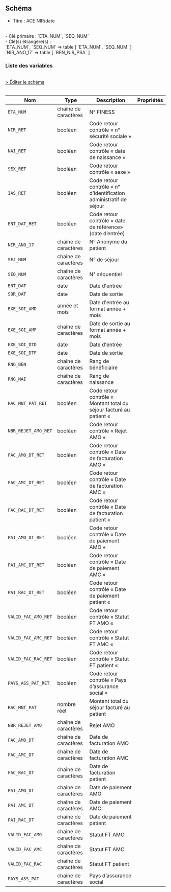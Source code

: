 ## Schéma

- Titre : ACE NIR/date
<br />
- Clé primaire : `ETA_NUM`, `SEQ_NUM`
<br />
- Clé(s) étrangère(s) : <br />
`ETA_NUM`, `SEQ_NUM` => table <PreviewPage text="T_SSRaaFASTC" link="/tables/T_SSRaaFASTC" /> [ `ETA_NUM`, `SEQ_NUM` ]<br />
`NIR_ANO_17` => table <PreviewPage text="IR_BEN_R" link="/tables/IR_BEN_R" /> [ `BEN_NIR_PSA` ]<br />

### Liste des variables
<br />
<div>
    <a href="https://gitlab.com/healthdatahub/schema-snds/edit/master/schemas/PMSI/PMSI%20SSR/T_SSRaaCSTC.json"  
    arget="_blank" rel="noopener noreferrer">> Éditer le schéma</a>
    <OutboundLink />
</div>
<br />

Nom|Type|Description|Propriétés
-|-|-|-
`ETA_NUM`|chaîne de caractères|N° FINESS||
`NIR_RET`|booléen|Code retour contrôle « n° sécurité sociale »||
`NAI_RET`|booléen|Code retour contrôle « date de naissance »||
`SEX_RET`|booléen|Code retour contrôle « sexe »||
`IAS_RET`|booléen|Code retour contrôle « n° d’identification administratif de séjour||
`ENT_DAT_RET`|booléen|Code retour contrôle « date de référence» (date d’entrée)||
`NIR_ANO_17`|chaîne de caractères|N° Anonyme du patient||
`SEJ_NUM`|chaîne de caractères|N° de séjour||
`SEQ_NUM`|chaîne de caractères|N° séquentiel||
`ENT_DAT`|date|Date d&#x27;entrée||
`SOR_DAT`|date|Date de sortie||
`EXE_SOI_AMD`|année et mois|Date d&#x27;entrée au format année + mois||
`EXE_SOI_AMF`|chaîne de caractères|Date de sortie au format année + mois||
`EXE_SOI_DTD`|date|Date d&#x27;entrée||
`EXE_SOI_DTF`|date|Date de sortie||
`RNG_BEN`|chaîne de caractères|Rang de bénéficiaire||
`RNG_NAI`|chaîne de caractères|Rang de naissance||
`RAC_MNT_PAT_RET`|booléen|Code retour contrôle « Montant total du séjour facturé au patient «||
`NBR_REJET_AMO_RET`|booléen|Code retour contrôle « Rejet AMO «||
`FAC_AMO_DT_RET`|booléen|Code retour contrôle « Date de facturation AMO «||
`FAC_AMC_DT_RET`|booléen|Code retour contrôle « Date de facturation AMC «||
`FAC_RAC_DT_RET`|booléen|Code retour contrôle « Date de facturation patient «||
`PAI_AMO_DT_RET`|booléen|Code retour contrôle « Date de paiement AMO «||
`PAI_AMC_DT_RET`|booléen|Code retour contrôle « Date de paiement AMC «||
`PAI_RAC_DT_RET`|booléen|Code retour contrôle « Date de paiement patient «||
`VALID_FAC_AMO_RET`|booléen|Code retour contrôle « Statut FT AMO «||
`VALID_FAC_AMC_RET`|booléen|Code retour contrôle « Statut FT AMC «||
`VALID_FAC_RAC_RET`|booléen|Code retour contrôle « Statut FT patient «||
`PAYS_ASS_PAT_RET`|booléen|Code retour contrôle « Pays d’assurance social «||
`RAC_MNT_PAT`|nombre réel|Montant total du séjour facturé au patient||
`NBR_REJET_AMO`|chaîne de caractères|Rejet AMO||
`FAC_AMO_DT`|chaîne de caractères|Date de facturation AMO||
`FAC_AMC_DT`|chaîne de caractères|Date de facturation AMC||
`FAC_RAC_DT`|chaîne de caractères|Date de facturation patient||
`PAI_AMO_DT`|chaîne de caractères|Date de paiement AMO||
`PAI_AMC_DT`|chaîne de caractères|Date de paiement AMC||
`PAI_RAC_DT`|chaîne de caractères|Date de paiement patient||
`VALID_FAC_AMO`|chaîne de caractères|Statut FT AMO||
`VALID_FAC_AMC`|chaîne de caractères|Statut FT AMC||
`VALID_FAC_RAC`|chaîne de caractères|Statut FT patient||
`PAYS_ASS_PAT`|chaîne de caractères|Pays d’assurance social||

